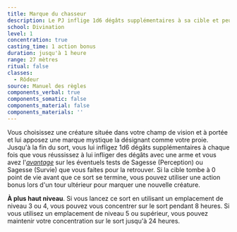 ```yaml
---
title: Marque du chasseur
description: Le PJ inflige 1d6 dégâts supplémentaires à sa cible et peut la traquer.
school: Divination
level: 1
concentration: true
casting_time: 1 action bonus
duration: jusqu'à 1 heure
range: 27 mètres
ritual: false
classes:
  - Rôdeur
source: Manuel des règles
components_verbal: true
components_somatic: false
components_material: false
components_materials: ''
---
```

Vous choisissez une créature située dans votre champ de vision et à portée et lui apposez une marque mystique la désignant comme votre proie. Jusqu'à la fin du sort, vous lui infligez 1d6 dégâts supplémentaires à chaque fois que vous réussissez à lui infliger des dégâts avec une arme et vous avez l'[_avantage_](/utiliser-les-caracteristiques/#avantage-et-desavantage) sur les éventuels tests de Sagesse (Perception) ou Sagesse (Survie) que vous faites pour la retrouver. Si la cible tombe à 0 point de vie avant que ce sort se termine, vous pouvez utiliser une action bonus lors d'un tour ultérieur pour marquer une nouvelle créature.

**À plus haut niveau**. Si vous lancez ce sort en utilisant un emplacement de niveau 3 ou 4, vous pouvez vous concentrer sur le sort pendant 8 heures. Si vous utilisez un emplacement de niveau 5 ou supérieur, vous pouvez maintenir votre concentration sur le sort jusqu'à 24 heures.
